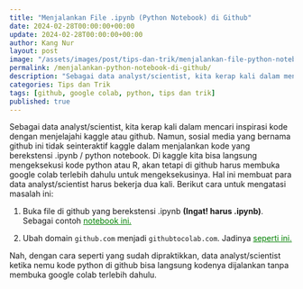 ```yaml
---
title: "Menjalankan File .ipynb (Python Notebook) di Github"
date: 2024-02-28T00:00:00+00:00
update: 2024-02-28T00:00:00+00:00
author: Kang Nur
layout: post
image: "/assets/images/post/tips-dan-trik/menjalankan-file-python-notebook-di-github/gambar0.png"
permalink: /menjalankan-python-notebook-di-github/
description: "Sebagai data analyst/scientist, kita kerap kali dalam mencari inspirasi kode dengan menjelajahi kaggle atau github."
categories: Tips dan Trik
tags: [github, google colab, python, tips dan trik]
published: true
---
```


<p>Sebagai data analyst/scientist, kita kerap kali dalam mencari inspirasi kode dengan menjelajahi kaggle atau github. Namun, sosial media yang bernama github ini tidak seinteraktif kaggle dalam menjalankan kode yang berekstensi .ipynb / python notebook. Di kaggle kita bisa langsung mengeksekusi kode python atau R, akan tetapi di github harus membuka google colab terlebih dahulu untuk mengeksekusinya. Hal ini membuat para data analyst/scientist harus bekerja dua kali. Berikut cara untuk mengatasi masalah ini:</p>
<ol>
<li><p>Buka file di github yang berekstensi .ipynb <strong>(Ingat! harus .ipynb)</strong>. Sebagai contoh <a style="color:green" href="https://github.com/kangnurrohman/data-science-portfolio/blob/main/Natural%20Language%20Processing/Sentiment%20Analysis/bi-gru-with-attention-on-sentiment-analysis.ipynb" target="_blank">notebook ini.</a></p>
</li>
<li><p>Ubah domain <code>github.com</code> menjadi <code>githubtocolab.com</code>. Jadinya <a style="color:green" href="https://githubtocolab.com/kangnurrohman/data-science-portfolio/blob/main/Natural%20Language%20Processing/Sentiment%20Analysis/bi-gru-with-attention-on-sentiment-analysis.ipynb" target="_blank">seperti ini.</a></p>
</li>
</ol>
<p>Nah, dengan cara seperti yang sudah dipraktikkan, data analyst/scientist ketika nemu kode python di github bisa langsung kodenya dijalankan tanpa membuka google colab terlebih dahulu.</p>
